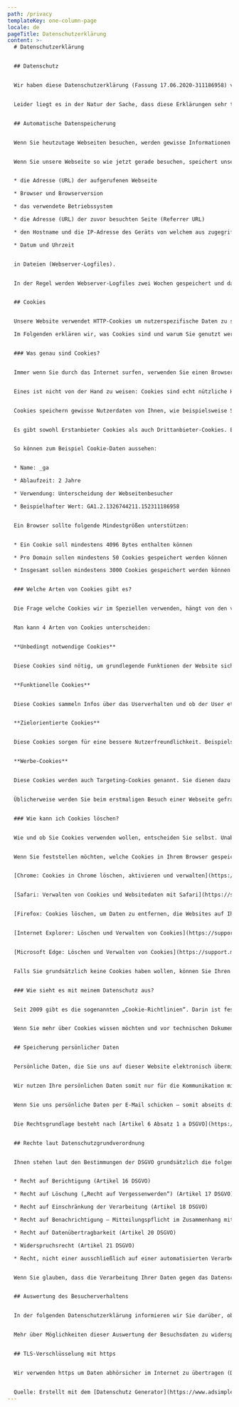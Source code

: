 ```yaml
---
path: /privacy
templateKey: one-column-page
locale: de
pageTitle: Datenschutzerklärung
content: >-
  # Datenschutzerklärung


  ## Datenschutz


  Wir haben diese Datenschutzerklärung (Fassung 17.06.2020-311186958) verfasst, um Ihnen gemäß der Vorgaben der [Datenschutz-Grundverordnung (EU) 2016/679](https://eur-lex.europa.eu/legal-content/DE/ALL/?uri=celex%3A32016R0679&tid=311186958) zu erklären, welche Informationen wir sammeln, wie wir Daten verwenden und welche Entscheidungsmöglichkeiten Sie als Besucher dieser Webseite haben.


  Leider liegt es in der Natur der Sache, dass diese Erklärungen sehr technisch klingen, wir haben uns bei der Erstellung jedoch bemüht die wichtigsten Dinge so einfach und klar wie möglich zu beschreiben.


  ## Automatische Datenspeicherung


  Wenn Sie heutzutage Webseiten besuchen, werden gewisse Informationen automatisch erstellt und gespeichert, so auch auf dieser Webseite.


  Wenn Sie unsere Webseite so wie jetzt gerade besuchen, speichert unser Webserver (Computer auf dem diese Webseite gespeichert ist) automatisch Daten wie


  * die Adresse (URL) der aufgerufenen Webseite

  * Browser und Browserversion

  * das verwendete Betriebssystem

  * die Adresse (URL) der zuvor besuchten Seite (Referrer URL)

  * den Hostname und die IP-Adresse des Geräts von welchem aus zugegriffen wird

  * Datum und Uhrzeit


  in Dateien (Webserver-Logfiles).


  In der Regel werden Webserver-Logfiles zwei Wochen gespeichert und danach automatisch gelöscht. Wir geben diese Daten nicht weiter, können jedoch nicht ausschließen, dass diese Daten beim Vorliegen von rechtswidrigem Verhalten eingesehen werden.


  ## Cookies


  Unsere Website verwendet HTTP-Cookies um nutzerspezifische Daten zu speichern.\

  Im Folgenden erklären wir, was Cookies sind und warum Sie genutzt werden, damit Sie die folgende Datenschutzerklärung besser verstehen.


  ### Was genau sind Cookies?


  Immer wenn Sie durch das Internet surfen, verwenden Sie einen Browser. Bekannte Browser sind beispielsweise Chrome, Safari, Firefox, Internet Explorer und Microsoft Edge. Die meisten Webseiten speichern kleine Text-Dateien in Ihrem Browser. Diese Dateien nennt man Cookies.


  Eines ist nicht von der Hand zu weisen: Cookies sind echt nützliche Helferlein. Fast alle Webseiten verwenden Cookies. Genauer gesprochen sind es HTTP-Cookies, da es auch noch andere Cookies für andere Anwendungsbereiche gibt. HTTP-Cookies sind kleine Dateien, die von unserer Website auf Ihrem Computer gespeichert werden. Diese Cookie-Dateien werden automatisch im Cookie-Ordner, quasi dem “Hirn” Ihres Browsers, untergebracht. Ein Cookie besteht aus einem Namen und einem Wert. Bei der Definition eines Cookies müssen zusätzlich ein oder mehrere Attribute angegeben werden.


  Cookies speichern gewisse Nutzerdaten von Ihnen, wie beispielsweise Sprache oder persönliche Seiteneinstellungen. Wenn Sie unsere Seite wieder aufrufen, übermittelt Ihr Browser die „userbezogenen“ Informationen an unsere Seite zurück. Dank der Cookies weiß unsere Website, wer Sie sind und bietet Ihnen Ihre gewohnte Standardeinstellung. In einigen Browsern hat jedes Cookie eine eigene Datei, in anderen wie beispielsweise Firefox sind alle Cookies in einer einzigen Datei gespeichert.


  Es gibt sowohl Erstanbieter Cookies als auch Drittanbieter-Cookies. Erstanbieter-Cookies werden direkt von unserer Seite erstellt, Drittanbieter-Cookies werden von Partner-Webseiten (z.B. Google Analytics) erstellt. Jedes Cookie ist individuell zu bewerten, da jedes Cookie andere Daten speichert. Auch die Ablaufzeit eines Cookies variiert von ein paar Minuten bis hin zu ein paar Jahren. Cookies sind keine Software-Programme und enthalten keine Viren, Trojaner oder andere „Schädlinge“. Cookies können auch nicht auf Informationen Ihres PCs zugreifen.


  So können zum Beispiel Cookie-Daten aussehen:


  * Name: _ga

  * Ablaufzeit: 2 Jahre

  * Verwendung: Unterscheidung der Webseitenbesucher

  * Beispielhafter Wert: GA1.2.1326744211.152311186958


  Ein Browser sollte folgende Mindestgrößen unterstützen:


  * Ein Cookie soll mindestens 4096 Bytes enthalten können

  * Pro Domain sollen mindestens 50 Cookies gespeichert werden können

  * Insgesamt sollen mindestens 3000 Cookies gespeichert werden können


  ### Welche Arten von Cookies gibt es?


  Die Frage welche Cookies wir im Speziellen verwenden, hängt von den verwendeten Diensten ab und wird in der folgenden Abschnitten der Datenschutzerklärung geklärt. An dieser Stelle möchten wir kurz auf die verschiedenen Arten von HTTP-Cookies eingehen.


  Man kann 4 Arten von Cookies unterscheiden:


  **Unbedingt notwendige Cookies**


  Diese Cookies sind nötig, um grundlegende Funktionen der Website sicherzustellen. Zum Beispiel braucht es diese Cookies, wenn ein User ein Produkt in den Warenkorb legt, dann auf anderen Seiten weitersurft und später erst zur Kasse geht. Durch diese Cookies wird der Warenkorb nicht gelöscht, selbst wenn der User sein Browserfenster schließt.


  **Funktionelle Cookies**


  Diese Cookies sammeln Infos über das Userverhalten und ob der User etwaige Fehlermeldungen bekommt. Zudem werden mithilfe dieser Cookies auch die Ladezeit und das Verhalten der Website bei verschiedenen Browsern gemessen.


  **Zielorientierte Cookies**


  Diese Cookies sorgen für eine bessere Nutzerfreundlichkeit. Beispielsweise werden eingegebene Standorte, Schriftgrößen oder Formulardaten gespeichert.


  **Werbe-Cookies**


  Diese Cookies werden auch Targeting-Cookies genannt. Sie dienen dazu dem User individuell angepasste Werbung zu liefern. Das kann sehr praktisch, aber auch sehr nervig sein.


  Üblicherweise werden Sie beim erstmaligen Besuch einer Webseite gefragt, welche dieser Cookiearten Sie zulassen möchten. Und natürlich wird diese Entscheidung auch in einem Cookie gespeichert.


  ### Wie kann ich Cookies löschen?


  Wie und ob Sie Cookies verwenden wollen, entscheiden Sie selbst. Unabhängig von welchem Service oder welcher Website die Cookies stammen, haben Sie immer die Möglichkeit Cookies zu löschen, nur teilweise zuzulassen oder zu deaktivieren. Zum Beispiel können Sie Cookies von Drittanbietern blockieren, aber alle anderen Cookies zulassen.


  Wenn Sie feststellen möchten, welche Cookies in Ihrem Browser gespeichert wurden, wenn Sie Cookie-Einstellungen ändern oder löschen wollen, können Sie dies in Ihren Browser-Einstellungen finden:


  [Chrome: Cookies in Chrome löschen, aktivieren und verwalten](https://support.google.com/chrome/answer/95647?tid=311186958)


  [Safari: Verwalten von Cookies und Websitedaten mit Safari](https://support.apple.com/de-at/guide/safari/sfri11471/mac?tid=311186958)


  [Firefox: Cookies löschen, um Daten zu entfernen, die Websites auf Ihrem Computer abgelegt haben](https://support.mozilla.org/de/kb/cookies-und-website-daten-in-firefox-loschen?tid=311186958)


  [Internet Explorer: Löschen und Verwalten von Cookies](https://support.microsoft.com/de-at/help/17442/windows-internet-explorer-delete-manage-cookies?tid=311186958)


  [Microsoft Edge: Löschen und Verwalten von Cookies](https://support.microsoft.com/de-at/help/4027947/windows-delete-cookies?tid=311186958)


  Falls Sie grundsätzlich keine Cookies haben wollen, können Sie Ihren Browser so einrichten, dass er Sie immer informiert, wenn ein Cookie gesetzt werden soll. So können Sie bei jedem einzelnen Cookie entscheiden, ob Sie das Cookie erlauben oder nicht. Die Vorgangsweise ist je nach Browser verschieden. Am besten ist es Sie suchen die Anleitung in Google mit dem Suchbegriff “Cookies löschen Chrome” oder “Cookies deaktivieren Chrome” im Falle eines Chrome Browsers oder tauschen das Wort “Chrome” gegen den Namen Ihres Browsers, z.B. Edge, Firefox, Safari aus.


  ### Wie sieht es mit meinem Datenschutz aus?


  Seit 2009 gibt es die sogenannten „Cookie-Richtlinien“. Darin ist festgehalten, dass das Speichern von Cookies eine Einwilligung des Website-Besuchers (also von Ihnen) verlangt. Innerhalb der EU-Länder gibt es allerdings noch sehr unterschiedliche Reaktionen auf diese Richtlinien. In Deutschland wurden die Cookie-Richtlinien nicht als nationales Recht umgesetzt. Stattdessen erfolgte die Umsetzung dieser Richtlinie weitgehend in § 15 Abs.3 des Telemediengesetzes (TMG).


  Wenn Sie mehr über Cookies wissen möchten und vor technischen Dokumentationen nicht zurückscheuen, empfehlen wir <https://tools.ietf.org/html/rfc6265>, dem Request for Comments der Internet Engineering Task Force (IETF) namens “HTTP State Management Mechanism”.


  ## Speicherung persönlicher Daten


  Persönliche Daten, die Sie uns auf dieser Website elektronisch übermitteln, wie zum Beispiel Name, E-Mail-Adresse, Adresse oder andere persönlichen Angaben im Rahmen der Übermittlung eines Formulars oder Kommentaren im Blog, werden von uns gemeinsam mit dem Zeitpunkt und der IP-Adresse nur zum jeweils angegebenen Zweck verwendet, sicher verwahrt und nicht an Dritte weitergegeben.


  Wir nutzen Ihre persönlichen Daten somit nur für die Kommunikation mit jenen Besuchern, die Kontakt ausdrücklich wünschen und für die Abwicklung der auf dieser Webseite angebotenen Dienstleistungen und Produkte. Wir geben Ihre persönlichen Daten ohne Zustimmung nicht weiter, können jedoch nicht ausschließen, dass diese Daten beim Vorliegen von rechtswidrigem Verhalten eingesehen werden.


  Wenn Sie uns persönliche Daten per E-Mail schicken – somit abseits dieser Webseite – können wir keine sichere Übertragung und den Schutz Ihrer Daten garantieren. Wir empfehlen Ihnen, vertrauliche Daten niemals unverschlüsselt per E-Mail zu übermitteln.


  Die Rechtsgrundlage besteht nach [Artikel 6 Absatz 1 a DSGVO](https://eur-lex.europa.eu/legal-content/DE/TXT/HTML/?uri=CELEX:32016R0679&from=DE&tid=311186958) (Rechtmäßigkeit der Verarbeitung) darin, dass Sie uns die Einwilligung zur Verarbeitung der von Ihnen eingegebenen Daten geben. Sie können diesen Einwilligung jederzeit widerrufen – eine formlose E-Mail reicht aus, Sie finden unsere Kontaktdaten im Impressum.


  ## Rechte laut Datenschutzgrundverordnung


  Ihnen stehen laut den Bestimmungen der DSGVO grundsätzlich die folgende Rechte zu:


  * Recht auf Berichtigung (Artikel 16 DSGVO)

  * Recht auf Löschung („Recht auf Vergessenwerden“) (Artikel 17 DSGVO)

  * Recht auf Einschränkung der Verarbeitung (Artikel 18 DSGVO)

  * Recht auf Benachrichtigung – Mitteilungspflicht im Zusammenhang mit der Berichtigung oder Löschung personenbezogener Daten oder der Einschränkung der Verarbeitung (Artikel 19 DSGVO)

  * Recht auf Datenübertragbarkeit (Artikel 20 DSGVO)

  * Widerspruchsrecht (Artikel 21 DSGVO)

  * Recht, nicht einer ausschließlich auf einer automatisierten Verarbeitung — einschließlich Profiling — beruhenden Entscheidung unterworfen zu werden (Artikel 22 DSGVO)


  Wenn Sie glauben, dass die Verarbeitung Ihrer Daten gegen das Datenschutzrecht verstößt oder Ihre datenschutzrechtlichen Ansprüche sonst in einer Weise verletzt worden sind, können Sie sich an die [Bundesbeauftragte für den Datenschutz und die Informationsfreiheit (BfDI)](https://www.bfdi.bund.de) wenden.


  ## Auswertung des Besucherverhaltens


  In der folgenden Datenschutzerklärung informieren wir Sie darüber, ob und wie wir Daten Ihres Besuchs dieser Website auswerten. Die Auswertung der gesammelten Daten erfolgt in der Regel anonym und wir können von Ihrem Verhalten auf dieser Website nicht auf Ihre Person schließen.


  Mehr über Möglichkeiten dieser Auswertung der Besuchsdaten zu widersprechen erfahren Sie in der folgenden Datenschutzerklärung.


  ## TLS-Verschlüsselung mit https


  Wir verwenden https um Daten abhörsicher im Internet zu übertragen (Datenschutz durch Technikgestaltung [Artikel 25 Absatz 1 DSGVO](https://eur-lex.europa.eu/legal-content/DE/TXT/HTML/?uri=CELEX:32016R0679&from=DE&tid=311186958)). Durch den Einsatz von TLS (Transport Layer Security), einem Verschlüsselungsprotokoll zur sicheren Datenübertragung im Internet können wir den Schutz vertraulicher Daten sicherstellen. Sie erkennen die Benutzung dieser Absicherung der Datenübertragung am kleinen Schloßsymbol links oben im Browser und der Verwendung des Schemas https (anstatt http) als Teil unserer Internetadresse.


  Quelle: Erstellt mit dem [Datenschutz Generator](https://www.adsimple.de/datenschutz-generator/ "Datenschutz Generator Deutschland") von AdSimple in Kooperation mit [slashtechnik.de](https://www.slashtechnik.de)
---
```


